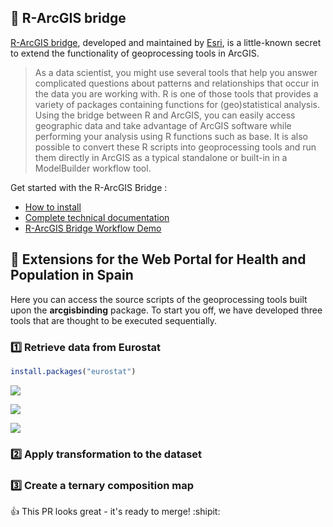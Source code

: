 ## :bridge_at_night: R-ArcGIS bridge 

[R-ArcGIS bridge](https://r-arcgis.github.io/), developed and maintained by [Esri](https://www.esri.com/en-us/home), is a little-known secret to extend the functionality of geoprocessing tools in ArcGIS.

> As a data scientist, you might use several tools that help you answer complicated questions about patterns and relationships that occur in the data you are working with. R is one of those tools that provides a variety of packages containing functions for (geo)statistical analysis. Using the bridge between R and ArcGIS, you can easily access geographic data and take advantage of ArcGIS software while performing your analysis using R functions such as base. It is also possible to convert these R scripts into geoprocessing tools and run them directly in ArcGIS as a typical standalone or built-in in a ModelBuilder workflow tool.

Get started with the R-ArcGIS Bridge :

- [How to install](https://github.com/R-ArcGIS/r-bridge-install)
- [Complete technical documentation](https://r-arcgis.github.io/assets/arcgisbinding.pdf) 
- [R-ArcGIS Bridge Workflow Demo](https://community.esri.com/videos/3343)

## :hospital: Extensions for the Web Portal for Health and Population in Spain

Here you can access the source scripts of the geoprocessing tools built upon the **arcgisbinding** package. To start you off, we have developed three tools that are thought to be executed sequentially.

### :one: Retrieve data from Eurostat

```r
install.packages("eurostat")
```
![](https://github.com/ordanovich/images/blob/master/2019-08-14_14h17_23.png?raw=true)

![](https://github.com/ordanovich/images/blob/master/2019-08-14_14h17_59.png?raw=true)

![](https://github.com/ordanovich/images/blob/master/2019-08-14_14h43_32.png?raw=true)

### :two: Apply transformation to the dataset
### :three: Create a ternary composition map

:+1: This PR looks great - it's ready to merge! :shipit:
